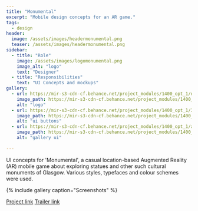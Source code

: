 ```yaml
---
title: "Monumental"
excerpt: "Mobile design concepts for an AR game."
tags:
  - design
header:
  image: /assets/images/headermonumental.png
  teaser: /assets/images/headermonumental.png
sidebar:
  - title: "Role"
    image: /assets/images/logomonumental.png
    image_alt: "logo"
    text: "Designer"
  - title: "Responsibilities"
    text: "UI Concepts and mockups"
gallery:
  - url: https://mir-s3-cdn-cf.behance.net/project_modules/1400_opt_1/d82a31102013193.5f396731467cb.png
    image_path: https://mir-s3-cdn-cf.behance.net/project_modules/1400_opt_1/d82a31102013193.5f396731467cb.png
    alt: "logo"
  - url: https://mir-s3-cdn-cf.behance.net/project_modules/1400_opt_1/3be723102013193.5f39673146083.png
    image_path: https://mir-s3-cdn-cf.behance.net/project_modules/1400_opt_1/3be723102013193.5f39673146083.png
    alt: "ui buttons"
  - url: https://mir-s3-cdn-cf.behance.net/project_modules/1400_opt_1/ab97d4102013193.5f39673147955.png
    image_path: https://mir-s3-cdn-cf.behance.net/project_modules/1400_opt_1/ab97d4102013193.5f39673147955.png
    alt: "gallery ui"
    
---
```

UI concepts for 'Monumental', a casual location-based Augmented Reality (AR) mobile game about exploring statues and other such cultural monuments of Glasgow. Various styles, typefaces and colour schemes were used.

{% include gallery caption="Screenshots" %}

<a href="https://www.behance.net/gallery/88245827/Area-Scouts/" class="btn btn--primary">Project link</a>
<a href="https://www.behance.net/gallery/88245827/Area-Scouts/" class="btn btn--secondary">Trailer link</a>
